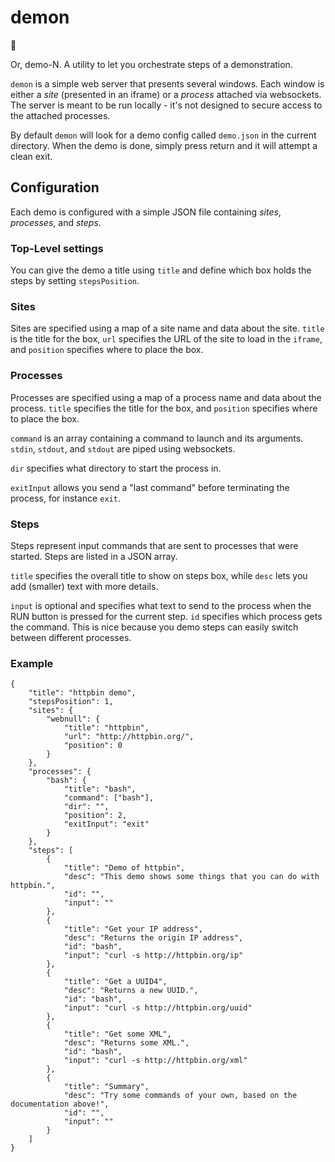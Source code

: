 # demon

👿

Or, demo-N. A utility to let you orchestrate steps of a demonstration.

`demon` is a simple web server that presents several windows. Each window is either a _site_ (presented in an iframe) or a _process_ attached via websockets. The server is meant to be run locally - it's not designed to secure access to the attached processes.

By default `demon` will look for a demo config called `demo.json` in the current directory. When the demo is done, simply press return and it will attempt a clean exit.

## Configuration

Each demo is configured with a simple JSON file containing _sites_, _processes_, and _steps_.

### Top-Level settings

You can give the demo a title using `title` and define which box holds the steps by setting `stepsPosition`.

### Sites

Sites are specified using a map of a site name and data about the site. `title` is the title for the box, `url` specifies the URL of the site to load in the `iframe`, and `position` specifies where to place the box.

### Processes

Processes are specified using a map of a process name and data about the process. `title` specifies the title for the box, and `position` specifies where to place the box.

`command` is an array containing a command to launch and its arguments. `stdin`, `stdout`, and `stdout` are piped using websockets.

`dir` specifies what directory to start the process in.

`exitInput` allows you send a "last command" before terminating the process, for instance `exit`.

### Steps

Steps represent input commands that are sent to processes that were started. Steps are listed in a JSON array.

`title` specifies the overall title to show on steps box, while `desc` lets you add (smaller) text with more details.

`input` is optional and specifies what text to send to the process when the RUN button is pressed for the current step. `id` specifies which process gets the command. This is nice because you demo steps can easily switch between different processes.

### Example

    {
        "title": "httpbin demo",
        "stepsPosition": 1,
        "sites": {
            "webnull": {
                "title": "httpbin",
                "url": "http://httpbin.org/",
                "position": 0
            }
        },
        "processes": {
            "bash": {
                "title": "bash",
                "command": ["bash"],
                "dir": "",
                "position": 2,
                "exitInput": "exit"
            }
        },
        "steps": [
            {
                "title": "Demo of httpbin",
                "desc": "This demo shows some things that you can do with httpbin.",
                "id": "",
                "input": ""
            },
            {
                "title": "Get your IP address",
                "desc": "Returns the origin IP address",
                "id": "bash",
                "input": "curl -s http://httpbin.org/ip"
            },
            {
                "title": "Get a UUID4",
                "desc": "Returns a new UUID.",
                "id": "bash",
                "input": "curl -s http://httpbin.org/uuid"
            },
            {
                "title": "Get some XML",
                "desc": "Returns some XML.",
                "id": "bash",
                "input": "curl -s http://httpbin.org/xml"
            },
            {
                "title": "Summary",
                "desc": "Try some commands of your own, based on the documentation above!",
                "id": "",
                "input": ""
            }
        ]
    }
